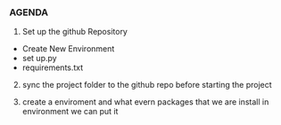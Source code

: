 ### AGENDA 

1. Set up the github Repository
  - Create New Environment
  - set up.py
  - requirements.txt
2. sync the project folder to the github repo before starting the project

3. create a enviroment and what evern packages that we are install in environment we can put it
